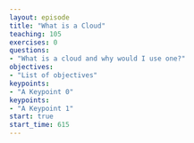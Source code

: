 ```yaml
---
layout: episode
title: "What is a Cloud"
teaching: 105
exercises: 0
questions:
- "What is a cloud and why would I use one?"
objectives:
- "List of objectives"
keypoints:
- "A Keypoint 0"
keypoints:
- "A Keypoint 1"
start: true
start_time: 615
---
```

